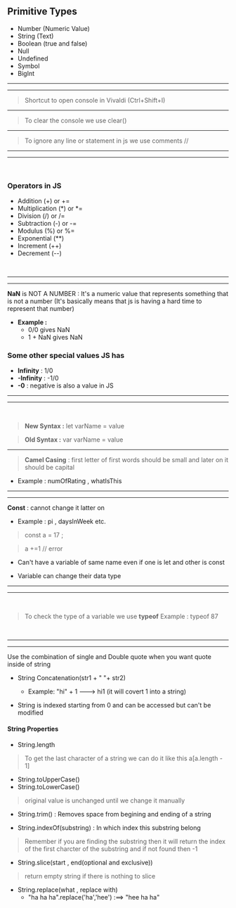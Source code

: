 ## Primitive Types
* Number (Numeric Value)
* String (Text)
* Boolean (true and false)
* Null
* Undefined
* Symbol
* BigInt

----
----
> Shortcut to open console in Vivaldi  (Ctrl+Shift+I)
----

> To clear the console we use clear()

---
> To ignore any line or statement in js we use comments //
---
---
<br>

### Operators in JS

* Addition (+) or +=
* Multiplication (*) or *=
* Division (/) or /=
* Subtraction (-) or -=
* Modulus (%) or %=
* Exponential (**) 
* Increment (++)
* Decrement (--)

<br>

---
---

<strong>NaN</strong> is  NOT A NUMBER : It's a numeric value that represents something that is not a number (It's basically means that js is having a hard time to represent that number)

* <strong>Example :</strong> 
    * 0/0 gives NaN
    * 1 + NaN gives NaN


### __Some other special values JS has__

* **Infinity** : 1/0
* **-Infinity** : -1/0
* **-0** : negative is also a value in JS

---
---
<br>

> **New Syntax :**  let varName = value

> **Old Syntax :** var varName = value

---

> **Camel Casing** : first letter of first words should be small and later on it should be capital
* Example : numOfRating , whatIsThis

---
---

**Const** : cannot change it latter on
* Example : pi , daysInWeek etc.

> const a = 17 ; 

> a +=1  // error

* Can't have a variable of same name even if one is let and other is const

* Variable can change their data type

---
---

<br>

> To check the type of a variable we use **typeof**
Example : typeof 87
<br>

---
---

Use the combination of single and Double quote when you want quote inside of string

* String Concatenation(str1 + " "+ str2)
   
  * Example: "hi" + 1 ---> hi1 (it will covert 1 into a string)

* String is indexed starting from 0 and can be accessed but can't be modified

#### String Properties
* String.length

> To get the last character of a string we can do it like this a[a.length - 1]

* String.toUpperCase()
* String.toLowerCase()

> original value is unchanged until we change it manually

* String.trim() : Removes space from begining and ending of a string

* String.indexOf(substring) : In which index this substring belong

> Remember if you are finding the substring then it will return the index of the first charcter of the substring and if not found then -1

* String.slice(start , end(optional and exclusive))

> return empty string if there is nothing to slice

* String.replace(what , replace with) 
    * "ha ha ha".replace('ha','hee') :==> "hee ha ha"